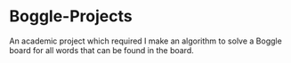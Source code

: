 # Boggle-Projects
An academic project which required I make an algorithm to solve a Boggle board for all words that can be found in the board.
